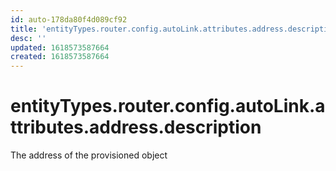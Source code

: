 ```yaml
---
id: auto-178da80f4d089cf92
title: 'entityTypes.router.config.autoLink.attributes.address.description'
desc: ''
updated: 1618573587664
created: 1618573587664
---
```

# entityTypes.router.config.autoLink.attributes.address.description

The address of the provisioned object